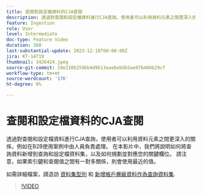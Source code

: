 ```yaml
---
title: 查閱和設定檔資料的CJA查閱
description: 透過對查閱和設定檔資料進行CJA查詢，使用者可以利用資料元素之間更深入的關係，例如在B2B使用案例中由人員負責處理。  在本影片中，我們將說明如何將查詢資料新增到查詢和設定檔資料集，以及如何規劃並對應您的關鍵欄位。  請注意，如果索引鍵和查閱值之間有一對多關係，則會使用最近的值。
feature: Ingestion
role: User
level: Intermediate
doc-type: Feature Video
duration: 360
last-substantial-update: 2023-12-18T00:00:00Z
jira: KT-14719
thumbnail: 3426424.jpeg
source-git-commit: 19e2106259bb4d9b13eaebebdb5ae076406b29cf
workflow-type: tm+mt
source-wordcount: '176'
ht-degree: 0%

---
```



# 查閱和設定檔資料的CJA查閱

透過對查閱和設定檔資料進行CJA查詢，使用者可以利用資料元素之間更深入的關係，例如在B2B使用案例中由人員負責處理。  在本影片中，我們將說明如何將查詢資料新增到查詢和設定檔資料集，以及如何規劃並對應您的關鍵欄位。  請注意，如果索引鍵和查閱值之間有一對多關係，則會使用最近的值。

如需詳細檔案，請造訪 [資料集型別](https://experienceleague.adobe.com/docs/analytics-platform/using/cja-connections/create-connection.html?lang=en#dataset-types) 和 [新增帳戶層級資料作為查詢資料集](https://experienceleague.adobe.com/docs/analytics-platform/using/cja-usecases/b2b/b2b.html?lang=en).

>[!VIDEO](https://video.tv.adobe.com/v/3426424/?learn=on)
